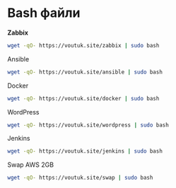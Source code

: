 # Bash файли

**Zabbix**

```bash
wget -qO- https://voutuk.site/zabbix | sudo bash
```

Ansible

```bash
wget -qO- https://voutuk.site/ansible | sudo bash
```

Docker

```bash
wget -qO- https://voutuk.site/docker | sudo bash
```

WordPress

```bash
wget -qO- https://voutuk.site/wordpress | sudo bash
```

Jenkins

```bash
wget -qO- https://voutuk.site/jenkins | sudo bash
```

Swap AWS 2GB

```bash
wget -qO- https://voutuk.site/swap | sudo bash
```
